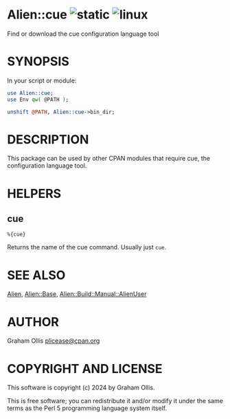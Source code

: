 # Alien::cue ![static](https://github.com/PerlAlien/Alien-cue/workflows/static/badge.svg) ![linux](https://github.com/PerlAlien/Alien-cue/workflows/linux/badge.svg)

Find or download the cue configuration language tool

# SYNOPSIS

In your script or module:

```perl
use Alien::cue;
use Env qw( @PATH );

unshift @PATH, Alien::cue->bin_dir;
```

# DESCRIPTION

This package can be used by other CPAN modules that require cue,
the configuration language tool.

# HELPERS

## cue

```
%{cue}
```

Returns the name of the cue command.  Usually just `cue`.

# SEE ALSO

[Alien](https://metacpan.org/pod/Alien), [Alien::Base](https://metacpan.org/pod/Alien::Base), [Alien::Build::Manual::AlienUser](https://metacpan.org/pod/Alien::Build::Manual::AlienUser)

# AUTHOR

Graham Ollis <plicease@cpan.org>

# COPYRIGHT AND LICENSE

This software is copyright (c) 2024 by Graham Ollis.

This is free software; you can redistribute it and/or modify it under
the same terms as the Perl 5 programming language system itself.
